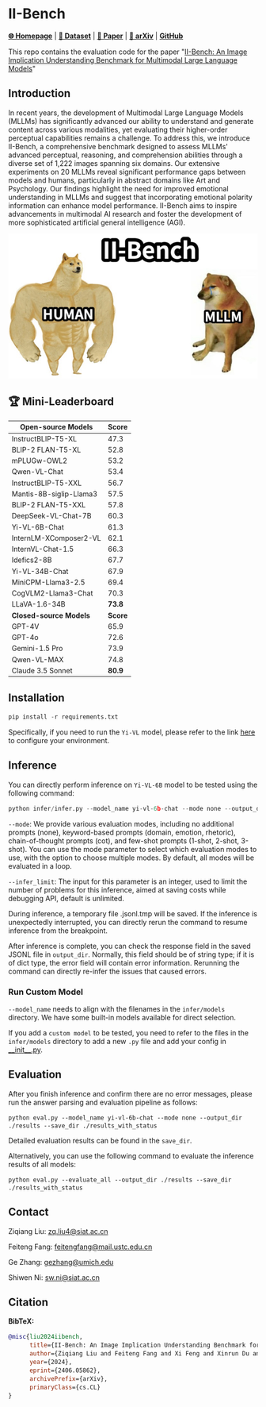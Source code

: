 # II-Bench
[**🌐 Homepage**](https://ii-bench.github.io) | [**🤗 Dataset**](https://huggingface.co/datasets/m-a-p/II-Bench) | [**🤗 Paper**](https://huggingface.co/papers/2406.05862) | [**📖 arXiv**](https://arxiv.org/abs/2406.05862) | [**GitHub**](https://github.com/II-Bench/II-Bench)


This repo contains the evaluation code for the paper "[II-Bench: An Image Implication Understanding Benchmark for Multimodal Large Language Models](https://arxiv.org/abs/2406.05862)"

## Introduction
In recent years, the development of Multimodal Large Language Models (MLLMs) has significantly advanced our ability to understand and generate content across various modalities, yet evaluating their higher-order perceptual capabilities remains a challenge. To address this, we introduce II-Bench, a comprehensive benchmark designed to assess MLLMs' advanced perceptual, reasoning, and comprehension abilities through a diverse set of 1,222 images spanning six domains. Our extensive experiments on 20 MLLMs reveal significant performance gaps between models and humans, particularly in abstract domains like Art and Psychology. Our findings highlight the need for improved emotional understanding in MLLMs and suggest that incorporating emotional polarity information can enhance model performance. II-Bench aims to inspire advancements in multimodal AI research and foster the development of more sophisticated artificial general intelligence (AGI).

<p align="center">
  <img src="image.png" alt="introduction">
</p>

## 🏆 Mini-Leaderboard
| Open-source Models        | Score |
|---------------------------|-------|
| InstructBLIP-T5-XL        | 47.3  |
| BLIP-2 FLAN-T5-XL         | 52.8  |
| mPLUGw-OWL2               | 53.2  |
| Qwen-VL-Chat              | 53.4  |
| InstructBLIP-T5-XXL       | 56.7  |
| Mantis-8B-siglip-Llama3   | 57.5  |
| BLIP-2 FLAN-T5-XXL        | 57.8  |
| DeepSeek-VL-Chat-7B       | 60.3  |
| Yi-VL-6B-Chat             | 61.3  |
| InternLM-XComposer2-VL    | 62.1  |
| InternVL-Chat-1.5         | 66.3  |
| Idefics2-8B               | 67.7  |
| Yi-VL-34B-Chat            | 67.9  |
| MiniCPM-Llama3-2.5        | 69.4  |
| CogVLM2-Llama3-Chat       | 70.3  |
| LLaVA-1.6-34B             |**73.8**|
| **Closed-source Models**  |**Score**|
| GPT-4V                    | 65.9  |
| GPT-4o                    | 72.6  |
| Gemini-1.5 Pro            | 73.9  |
| Qwen-VL-MAX               | 74.8  |
| Claude 3.5 Sonnet         |**80.9**|



## Installation
```python
pip install -r requirements.txt
```
Specifically, if you need to run the `Yi-VL` model, please refer to the link [here](https://github.com/01-ai/Yi/blob/main/VL/README.md) to configure your environment.

## Inference
You can directly perform inference on `Yi-VL-6B` model to be tested using the following command:
```python
python infer/infer.py --model_name yi-vl-6b-chat --mode none --output_dir ./results
```

`--mode`: We provide various evaluation modes, including no additional prompts (none), keyword-based prompts (domain, emotion, rhetoric), chain-of-thought prompts (cot), and few-shot prompts (1-shot, 2-shot, 3-shot). You can use the mode parameter to select which evaluation modes to use, with the option to choose multiple modes. By default, all modes will be evaluated in a loop.

`--infer_limit`: The input for this parameter is an integer, used to limit the number of problems for this inference, aimed at saving costs while debugging API, default is unlimited.

During inference, a temporary file .jsonl.tmp will be saved. If the inference is unexpectedly interrupted, you can directly rerun the command to resume inference from the breakpoint.

After inference is complete, you can check the response field in the saved JSONL file in `output_dir`. Normally, this field should be of string type; if it is of dict type, the error field will contain error information. Rerunning the command can directly re-infer the issues that caused errors.

### Run Custom Model
`--model_name` needs to align with the filenames in the `infer/models` directory. We have some built-in models available for direct selection. 

If you add a `custom model` to be tested, you need to refer to the files in the `infer/models` directory to add a new `.py` file and add your config in [\_\_init\_\_.py](infer/models/__init__.py).


## Evaluation

After you finish inference and confirm there are no error messages, please run the answer parsing and evaluation pipeline as follows: 
```
python eval.py --model_name yi-vl-6b-chat --mode none --output_dir ./results --save_dir ./results_with_status
```
Detailed evaluation results can be found in the `save_dir`.

Alternatively, you can use the following command to evaluate the inference results of all models:
```
python eval.py --evaluate_all --output_dir ./results --save_dir ./results_with_status
```

## Contact
Ziqiang Liu: zq.liu4@siat.ac.cn

Feiteng Fang: feitengfang@mail.ustc.edu.cn

Ge Zhang: gezhang@umich.edu

Shiwen Ni: sw.ni@siat.ac.cn

## Citation

**BibTeX:**
```bibtex
@misc{liu2024iibench,
      title={II-Bench: An Image Implication Understanding Benchmark for Multimodal Large Language Models}, 
      author={Ziqiang Liu and Feiteng Fang and Xi Feng and Xinrun Du and Chenhao Zhang and Zekun Wang and Yuelin Bai and Qixuan Zhao and Liyang Fan and Chengguang Gan and Hongquan Lin and Jiaming Li and Yuansheng Ni and Haihong Wu and Yaswanth Narsupalli and Zhigang Zheng and Chengming Li and Xiping Hu and Ruifeng Xu and Xiaojun Chen and Min Yang and Jiaheng Liu and Ruibo Liu and Wenhao Huang and Ge Zhang and Shiwen Ni},
      year={2024},
      eprint={2406.05862},
      archivePrefix={arXiv},
      primaryClass={cs.CL}
}
```
